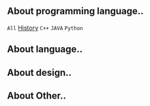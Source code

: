 <h2>About programming language..</h1>

`All`
<a href="https://hackmd.io/@greta/ByVDgXhsS">History</a>
`C++`
`JAVA`
`Python`

<h2>About language..</h1>



<h2>About design..</h1>


<h2>About Other..</h1>
